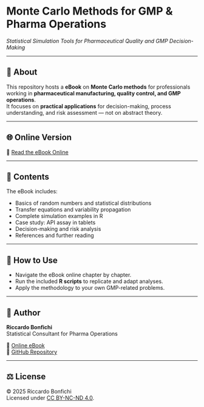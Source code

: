 # Monte Carlo Methods for GMP & Pharma Operations
_Statistical Simulation Tools for Pharmaceutical Quality and GMP Decision-Making_

---

## 📖 About
This repository hosts a **eBook** on **Monte Carlo methods** for professionals working in **pharmaceutical manufacturing, quality control, and GMP operations**.  
It focuses on **practical applications** for decision-making, process understanding, and risk assessment — not on abstract theory.  

---

## 🌐 Online Version
📌 [Read the eBook Online](https://rbonfichi.github.io/monte-carlo-gmp-pharma/)  

---

## 📑 Contents
The eBook includes:  
- Basics of random numbers and statistical distributions  
- Transfer equations and variability propagation  
- Complete simulation examples in R  
- Case study: API assay in tablets  
- Decision-making and risk analysis  
- References and further reading  

---

## 🚀 How to Use
- Navigate the eBook online chapter by chapter.  
- Run the included **R scripts** to replicate and adapt analyses.  
- Apply the methodology to your own GMP-related problems.  

---

## 👤 Author
**Riccardo Bonfichi**  
Statistical Consultant for Pharma Operations  

📌 [Online eBook](https://rbonfichi.github.io/monte-carlo-gmp-pharma/)  
📌 [GitHub Repository](https://github.com/rbonfichi/monte-carlo-gmp-pharma)  

---

## ⚖️ License
© 2025 Riccardo Bonfichi  
Licensed under [CC BY-NC-ND 4.0](https://creativecommons.org/licenses/by-nc-nd/4.0/).
